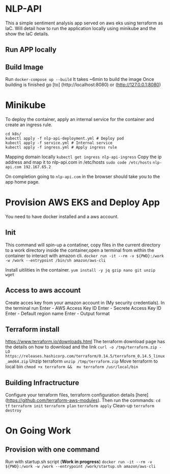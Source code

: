 # NLP-API

This a simple sentiment analysis app served on aws eks using terraform as IaC.
Will detail how to run the application locally using minikube and the show the IaC details.

## Run APP locally

## Build Image

Run ```docker-compose up --build```
It takes ~6min to build the image
Once building is finished go [to] (http://localhost:8080) or (http://127.0.0.1:8080)

# Minikube

To deploy the container, apply an internal service for the container and create an ingress rule.

```
cd k8s/
kubectl apply -f nlp-api-deployment.yml # Deploy pod
kubectl apply -f service.yml # Internal service
kubectl apply -f ingress.yml # Apply ingress rule
```
Mapping domain locally
```kubectl get ingress nlp-api-ingress```
Copy the ip address and map it to nlp-api.com in /etc/hosts
```sudo code /etc/hosts```
```nlp-api.com 192.167.65.2```

On completion going to ```nlp-api.com``` in the browser should take you to the app home page.

# Provision AWS EKS and Deploy App

You need to have docker installed and a aws account.

## Init

This command will spin-up a contatiner, copy files in the current directory
to a work directory inside the container,open a terminal from within the container to interact with amazon cli.
```docker run -it --rm -v ${PWD}:/work -w /work --entrypoint /bin/sh amazon/aws-cli```

Install uitilities in the container.
```yum install -y jq gzip nano git unzip wget```

## Access to aws account
Create acces key from your amazon account in (My security credentials).
In the terminal run <aws configure>
Enter - AWS Access Key ID
Enter - Secrete Access Key ID
Enter - Default region name
Enter - Output format

## Terraform install 
https://www.terraform.io/downloads.html
The terraform download page has the details on how to download and the link
```curl -o /tmp/terraform.zip -LO https://releases.hashicorp.com/terraform/0.14.5/terraform_0.14.5_linux_amd64.zip```
Unzip terraform
```unzip /tmp/terraform.zip```
Move terraform to local bin
```chmod +x terraform &&  mv terraform /usr/local/bin```

## Building Infractructure

Configure your terraform files, terraform configuration details [here] (https://github.com/terraform-aws-modules). Then run the commands:
```cd tf```
```terraform init```
```terraform plan```
```terraform apply```
Clean-up
```terraform destroy```

# On Going Work

## Provision with one command
Run with startup.sh script (**Work in progress**)
```docker run -it --rm -v ${PWD}:/work -w /work --entrypoint /work/startup.sh amazon/aws-cli```